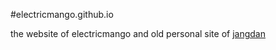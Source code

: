 #electricmango.github.io

the website of electricmango and old personal site of [jangdan](http://github.com/jangdan/)
